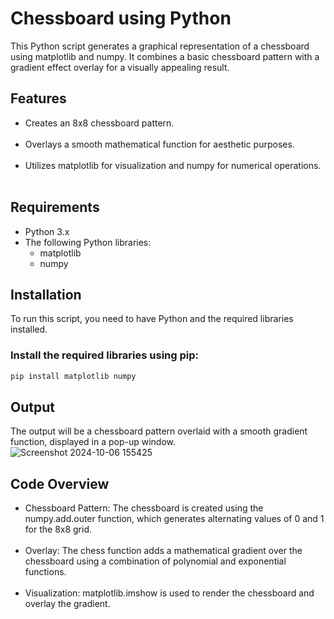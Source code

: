 # Chessboard using Python

This Python script generates a graphical representation of a chessboard using matplotlib and numpy. It combines a basic chessboard pattern with a gradient effect overlay for a visually appealing result.

## Features

- Creates an 8x8 chessboard pattern.<br><br>
- Overlays a smooth mathematical function for aesthetic purposes.<br><br>
- Utilizes matplotlib for visualization and numpy for numerical operations.<br><br>

## Requirements

- Python 3.x<br>
- The following Python libraries:<br>
  - matplotlib<br>
  - numpy

## Installation

To run this script, you need to have Python and the required libraries installed.

### Install the required libraries using pip:

```bash
pip install matplotlib numpy
```

## Output

The output will be a chessboard pattern overlaid with a smooth gradient function, displayed in a pop-up window.<br>
![Screenshot 2024-10-06 155425](https://github.com/user-attachments/assets/cdb40414-2759-46df-9697-dec632b079b4)

## Code Overview
- Chessboard Pattern: The chessboard is created using the numpy.add.outer function, which generates alternating values of 0 and 1 for the 8x8 grid.<br><br>
- Overlay: The chess function adds a mathematical gradient over the chessboard using a combination of polynomial and exponential functions.<br><br>
- Visualization: matplotlib.imshow is used to render the chessboard and overlay the gradient.<br><br>
